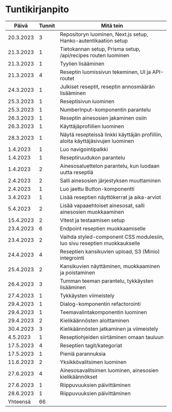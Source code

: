 # Tuntikirjanpito

| Päivä     | Tunnit | Mitä tein                                                                      |
| --------- | ------ | ------------------------------------------------------------------------------ |
| 20.3.2023 | 3      | Repositoryn luominen, Next.js setup, Hanko-autentikaation setup                |
| 21.3.2023 | 1      | Tietokannan setup, Prisma setup, /api/recipes routen luominen                  |
| 21.3.2023 | 1      | Tyylien lisääminen                                                             |
| 21.3.2023 | 4      | Reseptin luomissivun tekeminen, UI ja API-routet                               |
| 24.3.2023 | 1      | Julkiset reseptit, reseptin annosmäärän lisääminen                             |
| 25.3.2023 | 1      | Reseptisivun luominen                                                          |
| 25.3.2023 | 1      | NumberInput-komponentin parantelu                                              |
| 26.3.2023 | 1      | Reseptin ainesosien jakaminen osiin                                            |
| 26.3.2023 | 1      | Käyttäjäprofiilien luominen                                                    |
| 28.3.2023 | 1      | Näytä resepteissä linkki käyttäjän profiiliin, aloita käyttäjäsivujen luominen |
| 1.4.2023  | 1      | Luo navigointipalkki                                                           |
| 1.4.2023  | 1      | Reseptiruudukon parantelu                                                      |
| 1.4.2023  | 2      | Ainesosaluettelon parantelu, kun luodaan uutta reseptiä                        |
| 2.4.2023  | 2      | Salli ainesosien järjestyksen muuttaminen                                      |
| 2.4.2023  | 1      | Luo jaettu Button-komponentti                                                  |
| 3.4.2023  | 1      | Lisää reseptien näyttökerrat ja aika-arviot                                    |
| 5.4.2023  | 2      | Lisää vapaaehtoiset ainesosat, salli ainesosien muokkaaminen                   |
| 15.4.2023 | 2      | Vitest ja testaamisen setup                                                    |
| 23.4.2023 | 6      | Endpoint reseptien muokkaamiselle                                              |
| 23.4.2023 | 2      | Vaihda styled-component CSS modulesiin, luo sivu reseptien muokkaukselle       |
| 24.4.2023 | 4      | Reseptien kansikuvien upload, S3 (Minio) integrointi                           |
| 25.4.2023 | 2      | Kansikuvien näyttäminen, muokkaaminen ja poistaminen                           |
| 26.4.2023 | 3      | Tumman teeman parantelu, tykkäysten lisääminen                                 |
| 27.4.2023 | 1      | Tykkäysten viimeistely                                                         |
| 29.4.2023 | 1      | Dialog-komponentin refactorointi                                               |
| 29.4.2023 | 1      | Teemavalintakomponentin luominen                                               |
| 29.4.2023 | 2      | Kielikäännösten aloittaminen                                                   |
| 30.4.2023 | 3      | Kielikäännösten jatkaminen ja viimeistely                                      |
| 4.5.2023  | 1      | Reseptiohjeiden siirtäminen omaan tauluun                                      |
| 17.5.2023 | 4      | Reseptien tagit/kategoriat                                                     |
| 17.5.2023 | 1      | Pieniä parannuksia                                                             |
| 11.6.2023 | 2      | Yksikkövalitsimen luominen                                                     |
| 27.6.2023 | 4      | Ainesosavalitsimen luominen, ainesosien kielikäännökset                        |
| 27.6.2023 | 1      | Riippuvuuksien päivittäminen                                                   |
| 28.6.2023 | 1      | Riippuvuuksien päivittäminen                                                   |
| Yhteensä  | 66     |                                                                                |
